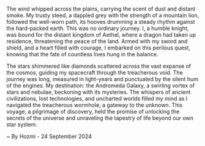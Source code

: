 
The wind whipped across the plains, carrying the scent of dust and distant smoke. My trusty steed, a dappled grey with the strength of a mountain lion, followed the well-worn path, its hooves drumming a steady rhythm against the hard-packed earth. This was no ordinary journey. I, a humble knight, was bound for the distant kingdom of Aethel, where a dragon had taken up residence, threatening the peace of the land. Armed with my sword and shield, and a heart filled with courage, I embarked on this perilous quest, knowing that the fate of countless lives hung in the balance. 

The stars shimmered like diamonds scattered across the vast expanse of the cosmos, guiding my spacecraft through the treacherous void. The journey was long, measured in light-years and punctuated by the silent hum of the engines. My destination: the Andromeda Galaxy, a swirling vortex of stars and nebulae, beckoning with its mysteries. The whispers of ancient civilizations, lost technologies, and uncharted worlds filled my mind as I navigated the treacherous wormhole, a gateway to the unknown.  This voyage, a pilgrimage of discovery, held the promise of unlocking the secrets of the universe and unraveling the tapestry of life beyond our own star system. 

~ By Hozmi - 24 September 2024
